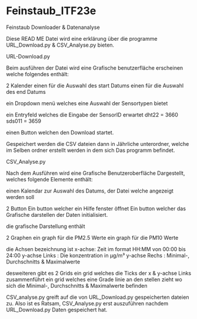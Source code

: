 # Feinstaub_ITF23e
Feinstaub Downloader &amp; Datenanalyse


Diese READ ME Datei wird eine erklärung über die programme URL_Download.py & CSV_Analyse.py bieten.


URL-Download.py

Beim ausführen der Datei wird eine Grafische benutzerfläche erscheinen welche folgendes enthält:

2 Kalender 
	einen für die Auswahl des start Datums
	einen für die Auswahl des end Datums

ein Dropdown menü
	welches eine Auswahl der Sensortypen bietet

ein Entryfeld 
	welches die Eingabe der SensorID erwartet
	dht22  = 3660
	sds011 = 3659

einen Button
	welchen den Download startet.

Gespeichert werden die CSV dateien dann in Jährliche unterordner, welche im Selben ordner erstellt werden in dem sich Das programm befindet.


CSV_Analyse.py

Nach dem Ausführen wird eine Grafische Benutzeroberfläche Dargestellt, welches folgende Elemente enthält:

einen Kalendar zur Auswahl des Datums, der Datei welche angezeigt werden soll

2 Button
	Ein button welcher ein Hilfe fenster öffnet
	Ein button welcher das Grafische darstellen der Daten initialisiert.

die grafische Darstellung enthält

2 Graphen 
	ein graph für die PM2.5 Werte
	ein graph für die PM10 Werte

die Achsen bezeichnung ist 
	x-achse: Zeit im format HH:MM von 00:00 bis 24:00
	y-achse Links : Die konzentration in µg/m³
	y-achse Rechs : Minimal-, Durchschnitts & Maximalwerte 

desweiteren gibt es 2 Grids
	ein grid welches die Ticks der x & y-achse Links zusammenführt
	ein grid welches eine Grade linie an den stellen zieht wo sich die Minimal-, Durchschnitts & Maximalwerte befinden



CSV_analyse.py greift auf die von URL_Download.py gespeicherten dateien zu. Also ist es Ratsam, CSV_Analyse.py erst auszuführen nachdem URL_Download.py Daten gespeichert hat.
